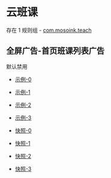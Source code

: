 # 云班课

存在 1 规则组 - [com.mosoink.teach](/src/apps/com.mosoink.teach.ts)

## 全屏广告-首页班课列表广告

默认禁用

- [示例-0](https://m.gkd.li/64072399/4f7366d4-77eb-4a11-8e08-26afc29f29ed)
- [示例-1](https://m.gkd.li/64072399/ab4a196f-725d-4e03-aabf-fb0eb6018f51)
- [示例-2](https://m.gkd.li/64072399/69bb91ee-5367-4819-94d7-90e357dd9d3c)
- [示例-3](https://m.gkd.li/64072399/695871fb-9c73-4c93-a6d1-18d90786604a)

- [快照-0](https://i.gkd.li/i/13778179)
- [快照-1](https://i.gkd.li/i/13786802)
- [快照-2](https://i.gkd.li/i/13784406)
- [快照-3](https://i.gkd.li/i/13778123)
